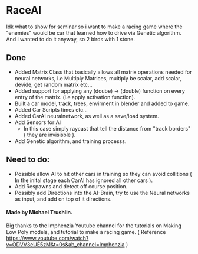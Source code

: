 # RaceAI

Idk what to show for seminar so i want to make a racing game where the "enemies" would be car that learned how to drive via Genetic algorithm.
And i wanted to do it anyway, so 2 birds with 1 stone.

## Done
- Added Matrix Class that basically allows all matrix operations needed for neural networks, i.e Multiply Matrices, multiply be scalar, add scalar, devide,
  get random matrix etc...
- Added support for applying any (doube) -> (double) function on every entry of the matrix. (i.e apply activation function).
- Built a car model, track, trees, envirment in blender and added to game.
- Added Car Scripts times etc...
- Added CarAI neuralnetwork, as well as a save/load system.
- Add Sensors for AI
  - In this case simply raycast that tell the distance from "track borders" ( they are invisisble ).
- Add Genetic algorithm, and training processs.


## Need to do:
- Possible allow AI to hit other cars in training so they can avoid collitions ( In the inital stage each CarAI has ignored all other cars ).
- Add Respawns and detect off course position.
- Possibly add Directions into the AI-Brain, try to use the Neural networks as input, and add on top of it directions.

#### Made by Michael Trushlin.

Big thanks to the Imphenzia Youtube channel for the tutorials on Making Low Poly models, and tutorial to make a racing game.
( Reference https://www.youtube.com/watch?v=ODVV3eUE5zM&t=0s&ab_channel=Imphenzia )
